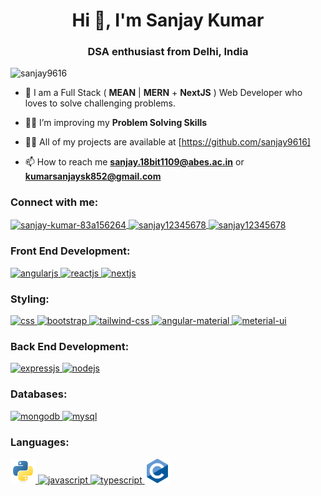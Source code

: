 <h1 align="center">Hi 👋, I'm Sanjay Kumar</h1>
<h3 align="center">DSA enthusiast from Delhi, India</h3>

<p align="left">
    <img src="https://komarev.com/ghpvc/?username=sanjay9616&label=Profile%20views&color=0e75b6&style=flat" alt="sanjay9616" />
</p>


- 🌱 I am a Full Stack ( **MEAN** | **MERN** + **NextJS** ) Web Developer who loves to solve challenging problems.

- 🏋🏻 I’m improving my **Problem Solving Skills**

- 👨‍💻 All of my projects are available at [https://github.com/sanjay9616]

- 📫 How to reach me **sanjay.18bit1109@abes.ac.in** or **kumarsanjaysk852@gmail.com**

<h3 align="left">Connect with me:</h3>

<p align="left">
    <a href="https://www.linkedin.com/in/sanjay-kumar-83a156264/" target="blank">
        <img align="center" src="https://img.shields.io/badge/LinkedIn-0077B5?style=for-the-badge&logo=linkedin&logoColor=white" alt="sanjay-kumar-83a156264" />
    </a>
    <a href="https://leetcode.com/sanjay12345678/" target="blank">
        <img align="center" src="https://img.shields.io/badge/-LeetCode-FFA116?style=for-the-badge&logo=LeetCode&logoColor=black" alt="sanjay12345678" />
    </a>
    <a href="https://www.codechef.com/users/sanjay12345678" target="blank" >
        <img align="center" src="https://img.shields.io/badge/Codechef-%23B92B27.svg?&style=for-the-badge&logo=Codechef&logoColor=white" alt="sanjay12345678" />
    </a>
</p>

<h3 align="left">Front End Development:</h3>

<p align="left">
    <a href="https://angular.io/" target="_blank" title="Angular JS">
        <img src="https://img.shields.io/badge/Angular-DD0031?style=for-the-badge&logo=angular&logoColor=white" alt="angularjs" />
    </a>
    <a href="https://reactjs.org/" target="_blank" title="React JS">
        <img src="https://img.shields.io/badge/React-20232A?style=for-the-badge&logo=react&logoColor=61DAFB" alt="reactjs" />
    </a>
    <a href="https://nextjs.org/" target="_blank" title="Next JS">
        <img src="https://img.shields.io/badge/next%20js-000000?style=for-the-badge&logo=nextdotjs&logoColor=white" alt="nextjs"/>
    </a>
</p>

<h3 align="left">Styling:</h3>

<p align="left">
    <a href="https://www.w3schools.com/css/" target="_blank" title="CSS">
        <img src="https://img.shields.io/badge/CSS3-1572B6?style=for-the-badge&logo=css3&logoColor=white" alt="css" />
    </a>
    <a href="https://getbootstrap.com/" target="_blank" title="Bootatrap">
        <img src="https://img.shields.io/badge/Bootstrap-563D7C?style=for-the-badge&logo=bootstrap&logoColor=white" alt="bootstrap"/>
    </a>
    <a href="https://tailwindcss.com/" target="_blank" title="Tailwind CSS">
        <img src="https://img.shields.io/badge/Tailwind_CSS-38B2AC?style=for-the-badge&logo=tailwind-css&logoColor=white" alt="tailwind-css" />
    </a>
    <a href="https://material.angular.io/" target="_blank" title="Angular Material">
        <img src="https://img.shields.io/badge/material%20design-757575?style=for-the-badge&logo=material%20design&logoColor=white" alt="angular-material" />
    </a>
    <a href="https://mui.com/material-ui/" target="_blank" title="Material-UI">
        <img src="https://img.shields.io/badge/Material%20UI-007FFF?style=for-the-badge&logo=mui&logoColor=white" alt="meterial-ui" />
    </a>
</p>

<h3 align="left">Back End Development:</h3>

<p align="left">
    <a href="https://expressjs.com/" target="_blank" title="Express JS">
        <img src="https://img.shields.io/badge/Express%20js-000000?style=for-the-badge&logo=express&logoColor=white" alt="expressjs" />
    </a>
    <a href="https://nodejs.org/en" target="_blank" title="Node JS">
        <img src="https://img.shields.io/badge/Node%20js-339933?style=for-the-badge&logo=nodedotjs&logoColor=white" alt="nodejs" />
    </a>
</p>

<h3 align="left">Databases:</h3>

<p align="left">
    <a href="https://www.mongodb.com/" target="_blank" title="Mongo DB">
        <img src="https://img.shields.io/badge/MongoDB-4EA94B?style=for-the-badge&logo=mongodb&logoColor=white" alt="mongodb" />
    </a>
    <a href="https://www.mysql.com/" target="_blank" title="My SQL">
        <img src="https://img.shields.io/badge/MySQL-005C84?style=for-the-badge&logo=mysql&logoColor=white" alt="mysql" />
    </a>
</p>

<h3 align="left">Languages:</h3>

<p align="left">
    <a href="https://www.python.org/" target="_blank" title="Python">
        <img src="https://raw.githubusercontent.com/devicons/devicon/master/icons/python/python-original.svg" alt="python" width="40" height="40"/>
    </a>
    <a href="https://developer.mozilla.org/en-US/docs/Web/JavaScript" target="_blank" title="JavaScript">
        <img src="https://logos-world.net/wp-content/uploads/2023/02/JavaScript-Logo.png" alt="javascript" width="40" height="40"/>
    </a>
    <a href="https://www.typescriptlang.org/docs/" target="_blank" title="TypeScript">
        <img src="https://w7.pngwing.com/pngs/74/362/png-transparent-typescript-plain-logo-icon-thumbnail.png" alt="typescript" width="40" height="40"/>
    </a>
    <a href="https://www.cprogramming.com/" target="_blank" title="C">
        <img src="https://raw.githubusercontent.com/devicons/devicon/master/icons/c/c-original.svg" alt="c" width="40" height="40"/>
    </a>
</p>